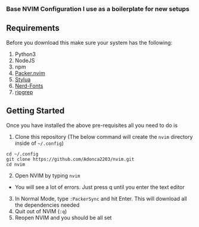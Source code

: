 ### Base NVIM Configuration I use as a boilerplate for new setups

## Requirements
Before you download this make sure your system has the following:
1. Python3
2. NodeJS
3. npm
4. [Packer.nvim](https://github.com/wbthomason/packer.nvim)
5. [Stylua](https://github.com/JohnnyMorganz/StyLua)
6. [Nerd-Fonts](https://github.com/ryanoasis/nerd-fonts)
7. [ripgrep](https://github.com/BurntSushi/ripgrep)

## Getting Started
Once you have installed the above pre-requisites all you need to do is
1. Clone this repository (The below command will create the `nvim` directory inside of `~/.config`)
```
cd ~/.config
git clone https://github.com/Adonca2203/nvim.git
cd nvim
```
2. Open NVIM by typing `nvim`
- You will see a lot of errors. Just press q until you enter the text editor
3. In Normal Mode, type `:PackerSync` and hit Enter. This will download all the dependencies needed
4. Quit out of NVIM (`:q`)
5. Reopen NVIM and you should be all set
